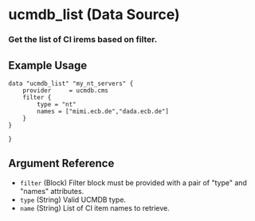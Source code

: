 # ucmdb_list (Data Source)

### Get the list of CI irems based on filter.

## Example Usage

```hcl
data "ucmdb_list" "my_nt_servers" {
    provider     = ucmdb.cms
    filter {
        type = "nt"
        names = ["mimi.ecb.de","dada.ecb.de"]
    }
}

}
```


## Argument Reference


- `filter` (Block) Filter block must be provided with a pair of "type" and "names" attributes.
- `type` (String) Valid UCMDB type.
- `name` (String) List of CI item names to retrieve.





